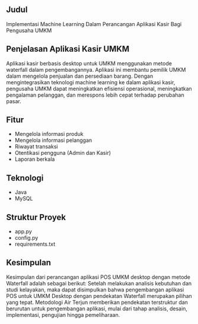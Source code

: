 ## Judul
Implementasi Machine Learning Dalam Perancangan Aplikasi Kasir Bagi 
Pengusaha UMKM 

## Penjelasan Aplikasi Kasir UMKM

Aplikasi kasir berbasis desktop untuk UMKM menggunakan metode waterfall dalam pengembangannya. Aplikasi ini membantu pemilik UMKM dalam mengelola penjualan dan persediaan barang.
Dengan mengintegrasikan teknologi machine learning ke dalam aplikasi kasir, pengusaha UMKM dapat meningkatkan efisiensi operasional, meningkatkan pengalaman pelanggan, dan merespons lebih cepat terhadap perubahan pasar.

## Fitur
- Mengelola informasi produk
- Mengelola informasi pelanggan
- Riwayat transaksi
- Otentikasi pengguna (Admin dan Kasir)
- Laporan berkala

## Teknologi
- Java
- MySQL

## Struktur Proyek
- app.py
- config.py
- requirements.txt

## Kesimpulan
Kesimpulan dari perancangan aplikasi POS UMKM desktop dengan metode Waterfall adalah sebagai berikut: Setelah melakukan analisis kebutuhan dan studi kelayakan, maka dapat disimpulkan bahwa pengembangan aplikasi POS untuk UMKM Desktop dengan pendekatan Waterfall merupakan pilihan yang tepat. Metodologi Air Terjun memberikan pendekatan terstruktur dan berurutan untuk pengembangan aplikasi, mulai dari tahap analisis, desain, implementasi, pengujian hingga pemeliharaan. 